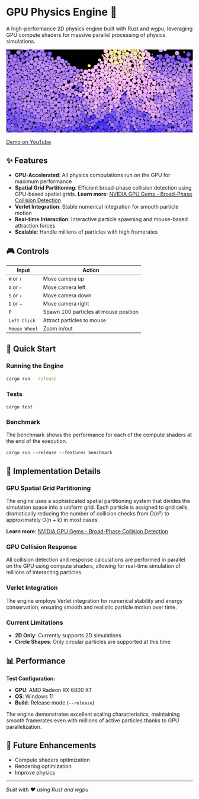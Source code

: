 # GPU Physics Engine 🚀

A high-performance 2D physics engine built with Rust and wgpu, leveraging GPU compute shaders for massive parallel processing of physics simulations.

[![Feature Demo Video Thumbnail](images/image.png)](https://www.youtube.com/watch?v=TxYFeai6B9Q)

[Demo on YouTube](https://www.youtube.com/watch?v=TxYFeai6B9Q)


## ✨ Features

- **GPU-Accelerated**: All physics computations run on the GPU for maximum performance
- **Spatial Grid Partitioning**: Efficient broad-phase collision detection using GPU-based spatial grids. **Learn more**: [NVIDIA GPU Gems - Broad-Phase Collision Detection](https://developer.nvidia.com/gpugems/gpugems3/part-v-physics-simulation/chapter-32-broad-phase-collision-detection-cuda)
- **Verlet Integration**: Stable numerical integration for smooth particle motion
- **Real-time Interaction**: Interactive particle spawning and mouse-based attraction forces
- **Scalable**: Handle millions of particles with high framerates

## 🎮 Controls

| Input | Action |
|-------|--------|
| `W` or `↑` | Move camera up |
| `A` or `←` | Move camera left |
| `S` or `↓` | Move camera down |
| `D` or `→` | Move camera right |
| `P` | Spawn 100 particles at mouse position |
| `Left Click` | Attract particles to mouse |
| `Mouse Wheel` | Zoom in/out |

## 🚀 Quick Start
### Running the Engine
```bash
cargo run --release
```
### Tests
```
cargo test
```

### Benchmark
The benchmark shows the performance for each of the compute shaders at the end of the execution.
```
cargo run --release --features benchmark
```


## 🔧 Implementation Details

### GPU Spatial Grid Partitioning
The engine uses a sophisticated spatial partitioning system that divides the simulation space into a uniform grid. Each particle is assigned to grid cells, dramatically reducing the number of collision checks from O(n²) to approximately O(n + k) in most cases.

**Learn more**: [NVIDIA GPU Gems - Broad-Phase Collision Detection](https://developer.nvidia.com/gpugems/gpugems3/part-v-physics-simulation/chapter-32-broad-phase-collision-detection-cuda)

### GPU Collision Response
All collision detection and response calculations are performed in parallel on the GPU using compute shaders, allowing for real-time simulation of millions of interacting particles.

### Verlet Integration
The engine employs Verlet integration for numerical stability and energy conservation, ensuring smooth and realistic particle motion over time.

### Current Limitations
- **2D Only**: Currently supports 2D simulations
- **Circle Shapes**: Only circular particles are supported at this time

## 📊 Performance

**Test Configuration:**
- **GPU**: AMD Radeon RX 6800 XT
- **OS**: Windows 11
- **Build**: Release mode (`--release`)

The engine demonstrates excellent scaling characteristics, maintaining smooth framerates even with millions of active particles thanks to GPU parallelization.

## 🔮 Future Enhancements

- Compute shaders optimization
- Rendering optimization
- Improve physics


---

*Built with ❤️ using Rust and wgpu*
